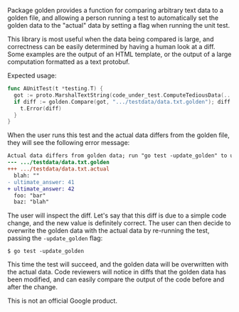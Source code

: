 Package golden provides a function for comparing arbitrary text data to
a golden file, and allowing a person running a test to automatically set the
golden data to the "actual" data by setting a flag when running the unit
test.

This library is most useful when the data being compared is large, and
correctness can be easily determined by having a human look at a diff.  Some
examples are the output of an HTML template, or the output of a large
computation formatted as a text protobuf.

Expected usage:

```go
func AUnitTest(t *testing.T) {
  got := proto.MarshalTextString(code_under_test.ComputeTediousData(...))
  if diff := golden.Compare(got, ".../testdata/data.txt.golden"); diff != "" {
    t.Error(diff)
  }
}
```

When the user runs this test and the actual data differs from the golden
file, they will see the following error message:

```diff
Actual data differs from golden data; run "go test -update_golden" to update
--- .../testdata/data.txt.golden
+++ .../testdata/data.txt.actual
  blah: ""
- ultimate_answer: 41
+ ultimate_answer: 42
  foo: "bar"
  baz: "blah"
```

The user will inspect the diff. Let's say that this diff is due to a simple
code change, and the new value is definitely correct. The user can then
decide to overwrite the golden data with the actual data by re-running the
test, passing the `-update_golden` flag:

```
$ go test -update_golden
```

This time the test will succeed, and the golden data will be overwritten
with the actual data. Code reviewers will notice in diffs that the golden
data has been modified, and can easily compare the output of the code before
and after the change.

This is not an official Google product.

